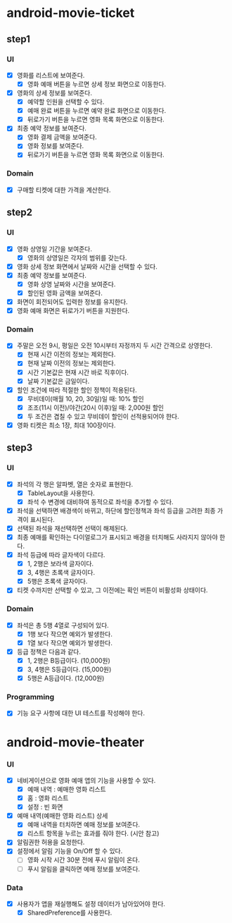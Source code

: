 # android-movie-ticket

## step1

### UI
- [x] 영화를 리스트에 보여준다.
  - [x] 영화 예매 버튼을 누르면 상세 정보 화면으로 이동한다.
- [x] 영화의 상세 정보를 보여준다.
  - [x] 예약할 인원을 선택할 수 있다.
  - [x] 예매 완료 버튼을 누르면 예약 완료 화면으로 이동한다.
  - [x] 뒤로가기 버튼을 누르면 영화 목록 화면으로 이동한다.
- [x] 최종 예약 정보를 보여준다.
  - [x] 영화 결제 금액을 보여준다.
  - [x] 영화 정보를 보여준다.
  - [x] 뒤로가기 버튼을 누르면 영화 목록 화면으로 이동한다.

### Domain
- [x] 구매할 티켓에 대한 가격을 계산한다.

## step2

### UI
- [x] 영화 상영일 기간을 보여준다.
  - [x] 영화의 상영일은 각자의 범위를 갖는다.
- [x] 영화 상세 정보 화면에서 날짜와 시간을 선택할 수 있다.
- [x] 최종 예약 정보를 보여준다.
  - [x] 영화 상영 날짜와 시간을 보여준다.
  - [x] 할인된 영화 금액을 보여준다.
- [x] 화면이 회전되어도 입력한 정보를 유지한다.
- [x] 영화 예매 화면은 뒤로가기 버튼을 지원한다.

### Domain
- [x] 주말은 오전 9시, 평일은 오전 10시부터 자정까지 두 시간 간격으로 상영한다.
  - [x] 현재 시간 이전의 정보는 제외한다.
  - [x] 현재 날짜 이전의 정보는 제외한다.
  - [x] 시간 기본값은 현재 시간 바로 직후이다.
  - [x] 날짜 기본값은 금일이다.
- [x] 할인 조건에 따라 적절한 할인 정책이 적용된다.
  - [x] 무비데이(매월 10, 20, 30일)일 때: 10% 할인
  - [x] 조조(11시 이전)/야간(20시 이후)일 때: 2,000원 할인
  - [x] 두 조건은 겹칠 수 있고 무비데이 할인이 선적용되어야 한다.
- [x] 영화 티켓은 최소 1장, 최대 100장이다.

## step3

### UI
- [x] 좌석의 각 행은 알파벳, 열은 숫자로 표현한다.
  - [x] TableLayout을 사용한다.
  - [x] 좌석 수 변경에 대비하여 동적으로 좌석을 추가할 수 있다.
- [x] 좌석을 선택하면 배경색이 바뀌고, 하단에 할인정책과 좌석 등급을 고려한 최종 가격이 표시된다.
- [x] 선택된 좌석을 재선택하면 선택이 해제된다.
- [x] 최종 예매를 확인하는 다이얼로그가 표시되고 배경을 터치해도 사라지지 않아야 한다.
- [x] 좌석 등급에 따라 글자색이 다르다.
  - [x] 1, 2행은 보라색 글자이다.
  - [x] 3, 4행은 초록색 글자이다.
  - [x] 5행은 초록색 글자이다.
- [x] 티켓 수까지만 선택할 수 있고, 그 이전에는 확인 버튼이 비활성화 상태이다.

### Domain
- [x] 좌석은 총 5행 4열로 구성되어 있다.
  - [x] 1행 보다 작으면 예외가 발생한다.
  - [x] 1열 보다 작으면 예외가 발생한다.
- [x] 등급 정책은 다음과 같다.
  - [x] 1, 2행은 B등급이다. (10,000원)
  - [x] 3, 4행은 S등급이다. (15,000원)
  - [x] 5행은 A등급이다. (12,000원)

### Programming
- [x] 기능 요구 사항에 대한 UI 테스트를 작성해야 한다.

# android-movie-theater

### UI
- [x] 네비게이션으로 영화 예매 앱의 기능을 사용할 수 있다.
  - [x] 예매 내역 : 예매한 영화 리스트
  - [x] 홈 : 영화 리스트
  - [x] 설정 : 빈 화면
- [x] 예매 내역(예매한 영화 리스트) 상세
  - [x] 예매 내역을 터치하면 예매 정보를 보여준다.
  - [x] 리스트 항목을 누르는 효과를 줘야 한다. (시안 참고)
- [x] 알림권한 허용을 요청한다.
- [x] 설정에서 알림 기능을 On/Off 할 수 있다.
  - [ ] 영화 시작 시간 30분 전에 푸시 알림이 온다.
  - [ ] 푸시 알림을 클릭하면 예매 정보를 보여준다.

### Data
- [x] 사용자가 앱을 재실행해도 설정 데이터가 남아있어야 한다.
  - [x] SharedPreference를 사용한다.
